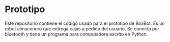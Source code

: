 # Prototipo
Este repositorio contiene el código usado para el prototipo de BoxBot. Es un robot almacenero que entrega cajas a pedido del usuario.
Se conecta por bluetooth y tiene un programa para computadora escrito en Python.
